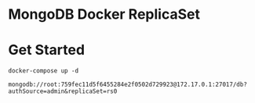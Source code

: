 # MongoDB Docker ReplicaSet

# Get Started

```
docker-compose up -d
```

```
mongodb://root:759fec11d5f6455284e2f0502d729923@172.17.0.1:27017/db?authSource=admin&replicaSet=rs0
```
